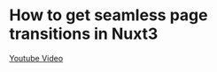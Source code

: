 # How to get seamless page transitions in Nuxt3

[Youtube Video](https://www.youtube.com/watch?v=OHFEZM7H8cQ)